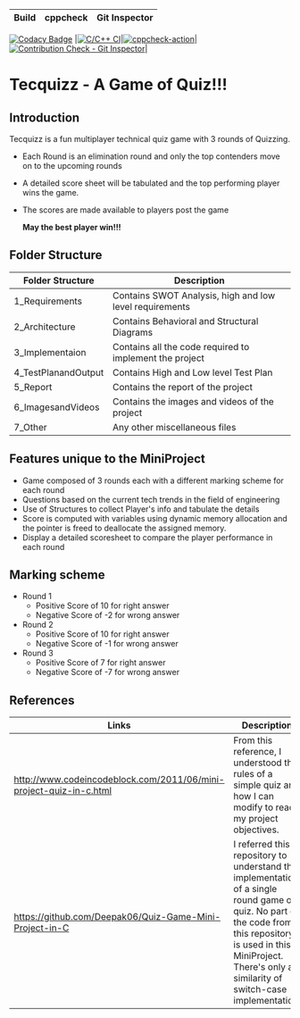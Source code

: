 |Build|cppcheck|Git Inspector|
|:--:|:--:|:--:|
[![Codacy Badge](https://api.codacy.com/project/badge/Grade/36fab384318549e0a66ef7bdafa702c3)](https://app.codacy.com/gh/shiva-s30/265460-MiniProject?utm_source=github.com&utm_medium=referral&utm_content=shiva-s30/265460-MiniProject&utm_campaign=Badge_Grade_Settings)
|[![C/C++ CI](https://github.com/shiva-s30/265460-MiniProject/actions/workflows/c-cpp.yml/badge.svg)](https://github.com/shiva-s30/265460-MiniProject/actions/workflows/c-cpp.yml)|[![cppcheck-action](https://github.com/shiva-s30/265460-MiniProject/actions/workflows/cppcheck.yml/badge.svg)](https://github.com/shiva-s30/265460-MiniProject/actions/workflows/cppcheck.yml)|[![Contribution Check - Git Inspector](https://github.com/shiva-s30/265460-MiniProject/actions/workflows/gitinspector.yml/badge.svg)](https://github.com/shiva-s30/265460-MiniProject/actions/workflows/gitinspector.yml)|

# Tecquizz - A Game of Quiz!!!
## Introduction
Tecquizz is a fun multiplayer technical quiz game with 3 rounds of Quizzing. 
 - Each Round is an elimination round and only the top contenders move on to the upcoming rounds
 -  A detailed score sheet will be tabulated and the top performing player wins the game. 
 - The scores are made available to players post the game
              
      **May the best player win!!!**
      
 ## Folder Structure     
 |Folder Structure|Description|
 |--|--|
 |1_Requirements |Contains SWOT Analysis, high and low level requirements |
  2_Architecture | Contains Behavioral and Structural Diagrams|
  3_Implementaion | Contains all the code required to implement the project|  
  4_TestPlanandOutput |Contains High and Low level Test Plan |
  5_Report | Contains the report of the project|
6_ImagesandVideos | Contains the images and videos of the project|  
7_Other | Any other miscellaneous files |
 
 ## Features unique to the MiniProject
   - Game composed of 3 rounds each with a different marking scheme for each round
   - Questions based on the current tech trends in the field of engineering 
   - Use of Structures to collect Player's info and tabulate the details
   - Score is computed with variables using dynamic memory allocation and the pointer is freed to deallocate the assigned memory.
   - Display a detailed scoresheet to compare the player performance in each round

## Marking scheme
 - Round 1
	 - Positive Score of 10 for right answer
	 - Negative Score of -2 for wrong answer
 - Round 2
	 - Positive Score of 10 for right answer
	 - Negative Score of -1 for wrong answer
 - Round 3
	 - Positive Score of 7 for right answer
	 - Negative Score of -7 for wrong answer

   
 ## References 
  |Links|Description|
 |--|--|
 |http://www.codeincodeblock.com/2011/06/mini-project-quiz-in-c.html | From this reference, I understood the rules of a simple quiz and how I can modify to reach my project objectives.|
 https://github.com/Deepak06/Quiz-Game-Mini-Project-in-C |I referred this repository to understand the implementation of a single round game of quiz. No part of the code from this repository is used in this MiniProject. There's only a similarity of switch-case implementation.| 
 
  

 
      
   
